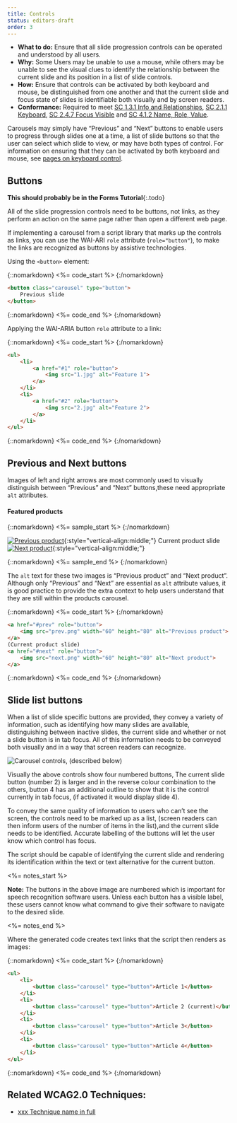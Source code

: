 ```yaml
---
title: Controls
status: editors-draft
order: 3
---
```


- **What to do:** Ensure that all slide progression controls can be operated and understood by all users.
- **Why:** Some Users may be unable to use a mouse, while others may be unable to see the visual clues to identify the relationship between the current slide and its position in a list of slide controls.
- **How:** Ensure that controls can be activated by both keyboard and mouse, be distinguished from one another and that the current slide and focus state of slides is identifiable both visually and by screen readers.
- **Conformance:** Required to meet [SC 1.3.1 Info and Relationships](http://www.w3.org/WAI/WCAG20/quickref/20120103/#content-structure-separation-programmatic), [SC 2.1.1 Keyboard](http://www.w3.org/WAI/WCAG20/quickref/20120103/#ensure-compat-rsv), [SC 2.4.7 Focus Visible](http://www.w3.org/WAI/WCAG20/quickref/20120103/#ensure-compat-rsv) and [SC 4.1.2 Name, Role, Value](http://www.w3.org/WAI/WCAG20/quickref/20120103/#ensure-compat-rsv).

Carousels may simply have “Previous” and “Next” buttons to enable users to progress through slides one at a time, a list of slide buttons so that the user can select which slide to view, or may have both types of control. For information on ensuring that they can be activated by both keyboard and mouse, see [pages on keyboard control](keyboard.html).

## Buttons

**This should probably be in the Forms Tutorial**{:.todo}

All of the slide progression controls need to be buttons, not links, as they perform an action on the same page rather than open a different web page.

If implementing a carousel from a script library that marks up the controls as links, you can use the WAI-ARI `role` attribute (`role="button"`), to make the links are recognized as buttons by assistive technologies.

Using the `<button>` element:

{::nomarkdown}
<%= code_start %>
{:/nomarkdown}

~~~ html
<button class="carousel" type="button">
	Previous slide
</button>
~~~

{::nomarkdown}
<%= code_end %>
{:/nomarkdown}

Applying the WAI-ARIA button `role` attribute to a link:

{::nomarkdown}
<%= code_start %>
{:/nomarkdown}

~~~ html
<ul>
	<li>
		<a href="#1" role="button">
			<img src="1.jpg" alt="Feature 1">
		</a>
	</li>
	<li>
		<a href="#2" role="button">
			<img src="2.jpg" alt="Feature 2">
		</a>
	</li>
</ul>
~~~

{::nomarkdown}
<%= code_end %>
{:/nomarkdown}

## Previous and Next buttons

Images of left and right arrows are most commonly used to visually distinguish between “Previous” and “Next” buttons,these need appropriate `alt` attributes.

#### Featured products

{::nomarkdown}
<%= sample_start %>
{:/nomarkdown}

[![Previous product](chevron-left.png)](#prev){:style="vertical-align:middle;"} Current product slide [![Next product](chevron-right.png)](#next){:style="vertical-align:middle;"}

{::nomarkdown}
<%= sample_end %>
{:/nomarkdown}

The `alt` text for these two images is “Previous product” and “Next product”. Although only “Previous” and “Next” are essential as `alt` attribute values, it is good practice to provide the extra context to help users understand that they are still within the products carousel.

{::nomarkdown}
<%= code_start %>
{:/nomarkdown}

~~~ html
<a href="#prev" role="button">
	<img src="prev.png" width="60" height="80" alt="Previous product">
</a>
(Current product slide)
<a href="#next" role="button">
	<img src="next.png" width="60" height="80" alt="Next product">
</a>
~~~

{::nomarkdown}
<%= code_end %>
{:/nomarkdown}

Slide list buttons
------------------

When a list of slide specific buttons are provided, they convey a variety of information, such as identifying how many slides are available, distinguishing between inactive slides, the current slide and whether or not a slide button is in tab focus. All of this information needs to be conveyed both visually and in a way that screen readers can recognize.

![Carousel controls, (described below)](slider-controls.png)

Visually the above controls show four numbered buttons, The current slide button (number 2) is larger and in the reverse colour combination to the others, button 4 has an additional outline to show that it is the control currently in tab focus, (if activated it would display slide 4).

To convey the same quality of information to users who can’t see the screen, the controls need to be marked up as a list, (screen readers can then inform users of the number of items in the list),and the current slide needs to be identified. Accurate labelling of the buttons will let the user know which control has focus.

The script should be capable of identifying the current slide and rendering its identification within the text or text alternative for the current button.

<%= notes_start %>

**Note:** The buttons in the above image are numbered which is important for speech recognition software users. Unless each button has a visible label, these users cannot know what command to give their software to navigate to the desired slide.

<%= notes_end %>

Where the generated code creates text links that the script then renders as images:

{::nomarkdown}
<%= code_start %>
{:/nomarkdown}

~~~ html
<ul>
	<li>
		<button class="carousel" type="button">Article 1</button>
	</li>
	<li>
		<button class="carousel" type="button">Article 2 (current)</button>
	</li>
	<li>
		<button class="carousel" type="button">Article 3</button>
	</li>
	<li>
		<button class="carousel" type="button">Article 4</button>
	</li>
</ul>

~~~

{::nomarkdown}
<%= code_end %>
{:/nomarkdown}

## Related WCAG2.0 Techniques:

- [xxx Technique name in full](#)
